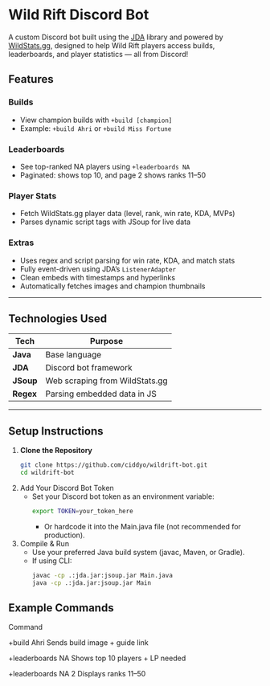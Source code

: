 # Wild Rift Discord Bot 

A custom Discord bot built using the [JDA](https://github.com/DV8FromTheWorld/JDA) library and powered by [WildStats.gg](https://wildstats.gg/), designed to help Wild Rift players access builds, leaderboards, and player statistics — all from Discord!

## Features

### Builds
- View champion builds with `+build [champion]`
- Example: `+build Ahri` or `+build Miss Fortune`

### Leaderboards
- See top-ranked NA players using `+leaderboards NA`
- Paginated: shows top 10, and page 2 shows ranks 11–50

### Player Stats
- Fetch WildStats.gg player data (level, rank, win rate, KDA, MVPs)
- Parses dynamic script tags with JSoup for live data

### Extras
- Uses regex and script parsing for win rate, KDA, and match stats
- Fully event-driven using JDA’s `ListenerAdapter`
- Clean embeds with timestamps and hyperlinks
- Automatically fetches images and champion thumbnails

---

## Technologies Used

| Tech         | Purpose                                  |
|--------------|------------------------------------------|
| **Java**     | Base language                            |
| **JDA**      | Discord bot framework                    |
| **JSoup**    | Web scraping from WildStats.gg           |
| **Regex**    | Parsing embedded data in JS              |

---

## Setup Instructions

1. **Clone the Repository**
   ```bash
   git clone https://github.com/ciddyo/wildrift-bot.git
   cd wildrift-bot
2. Add Your Discord Bot Token
   - Set your Discord bot token as an environment variable:
     ```bash
     export TOKEN=your_token_here
     ```
     - Or hardcode it into the Main.java file (not recommended for production).
3. Compile & Run
   - Use your preferred Java build system (javac, Maven, or Gradle).
   - If using CLI:
     ```bash
     javac -cp .:jda.jar:jsoup.jar Main.java
     java -cp .:jda.jar:jsoup.jar Main
     ```

## Example Commands

Command

+build Ahri	Sends build image + guide link

+leaderboards NA	Shows top 10 players + LP needed

+leaderboards NA 2	Displays ranks 11–50

